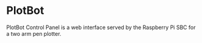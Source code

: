 # PlotBot
PlotBot Control Panel is a web interface served by the Raspberry Pi SBC for a two arm pen plotter.
